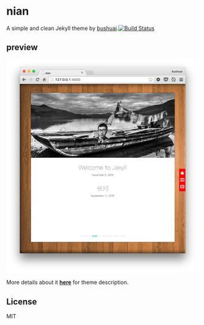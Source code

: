# nian
A simple and clean Jekyll theme by [bushuai](http://bushuai.github.io).[![Build Status](https://travis-ci.org/bushuai/nian.svg?branch=master)](https://travis-ci.org/bushuai/nian)

## preview
![image](screenshot.png)

More details about it [**here**](http://bushuai.github.io/posts/theme-nian/) for theme description.

## License
MIT
